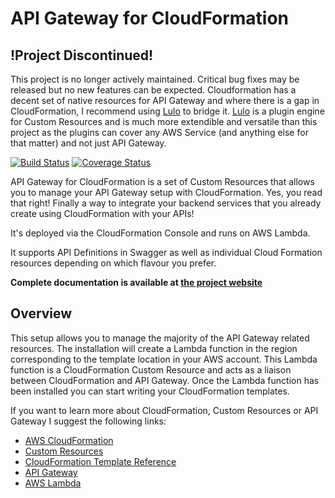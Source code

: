 # API Gateway for CloudFormation

## !Project Discontinued!
This project is no longer actively maintained. Critical bug fixes may be released but no new features can be expected.
Cloudformation has a decent set of native resources for API Gateway and where there is a gap in CloudFormation, I recommend using [Lulo](https://www.npmjs.com/package/lulo) to bridge it. 
[Lulo](https://www.npmjs.com/package/lulo) is a plugin engine for Custom Resources and is much more extendible and versatile than this project as the plugins can cover any AWS Service (and anything else for that matter) and not just API Gateway.




[![Build Status](https://travis-ci.org/carlnordenfelt/aws-api-gateway-for-cloudformation.svg?branch=master)](https://travis-ci.org/carlnordenfelt/aws-api-gateway-for-cloudformation)
[![Coverage Status](https://coveralls.io/repos/github/carlnordenfelt/aws-api-gateway-for-cloudformation/badge.svg?branch=master)](https://coveralls.io/github/carlnordenfelt/aws-api-gateway-for-cloudformation?branch=master)

API Gateway for CloudFormation is a set of Custom Resources that allows you to manage your API Gateway setup
with CloudFormation. Yes, you read that right! Finally a way to integrate your backend services that you
already create using CloudFormation with your APIs!

It's deployed via the CloudFormation Console and runs on AWS Lambda.

It supports API Definitions in Swagger as well as individual Cloud Formation resources depending on which flavour you prefer.

**Complete documentation is available at [the project website](https://apigatewaycloudformation.bynordenfelt.com/)**

## Overview

This setup allows you to manage the majority of the API Gateway related resources.
The installation will create a Lambda function in the region corresponding to the template location in your
AWS account. This Lambda function is a CloudFormation Custom Resource and acts as a liaison between
CloudFormation and API Gateway.
Once the Lambda function has been installed you can start writing your CloudFormation templates.

If you want to learn more about CloudFormation, Custom Resources or API Gateway I suggest the following links:
* [AWS CloudFormation](https://aws.amazon.com/cloudformation/)
* [Custom Resources](http://docs.aws.amazon.com/AWSCloudFormation/latest/UserGuide/template-custom-resources.html)
* [CloudFormation Template Reference](http://docs.aws.amazon.com/AWSCloudFormation/latest/UserGuide/template-reference.html)
* [API Gateway](https://aws.amazon.com/api-gateway/)
* [AWS Lambda](http://docs.aws.amazon.com/lambda/latest/dg/welcome.html)
